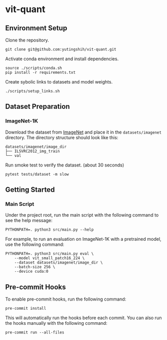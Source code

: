 # vit-quant

## Environment Setup

Clone the repository.

```shell
git clone git@github.com:yutingshih/vit-quant.git
```

Activate conda environment and install dependencies.

```shell
source ./scripts/conda.sh
pip install -r requirements.txt
```

Create sybolic links to datasets and model weights.

```shell
./scripts/setup_links.sh
```

## Dataset Preparation

### ImageNet-1K

Download the dataset from [ImageNet](http://www.image-net.org/) and place it in the `datasets/imagenet` directory. The directory structure should look like this:

```
datasets/imagenet/image_dir
├── ILSVRC2012_img_train
└── val
```

Run smoke test to verify the dataset. (about 30 seconds)

```shell
pytest tests/dataset -m slow
```

## Getting Started

### Main Script

Under the project root, run the main script with the following command to see the help message:

```
PYTHONPATH=. python3 src/main.py --help
```

For example, to run an evaluation on ImageNet-1K with a pretrained model, use the following command:

```shell
PYTHONPATH=. python3 src/main.py eval \
    --model vit_small_patch16_224 \
    --dataset datasets/imagenet/image_dir \
    --batch-size 256 \
    --device cuda:0
```

## Pre-commit Hooks

To enable pre-commit hooks, run the following command:

```shell
pre-commit install
```

This will automatically run the hooks before each commit. You can also run the hooks manually with the following command:

```shell
pre-commit run --all-files
```
